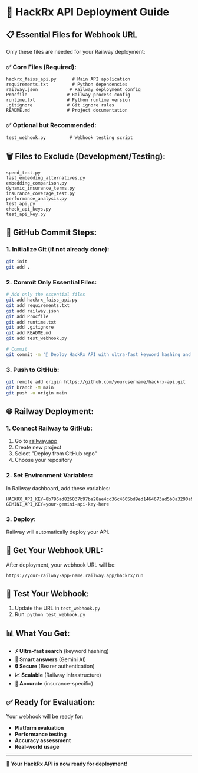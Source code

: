 # 🚀 HackRx API Deployment Guide

## 📋 Essential Files for Webhook URL

Only these files are needed for your Railway deployment:

### ✅ **Core Files (Required):**
```
hackrx_faiss_api.py      # Main API application
requirements.txt         # Python dependencies
railway.json            # Railway deployment config
Procfile               # Railway process config
runtime.txt            # Python runtime version
.gitignore             # Git ignore rules
README.md              # Project documentation
```

### ✅ **Optional but Recommended:**
```
test_webhook.py         # Webhook testing script
```

## 🗑️ **Files to Exclude (Development/Testing):**
```
speed_test.py
fast_embedding_alternatives.py
embedding_comparison.py
dynamic_insurance_terms.py
insurance_coverage_test.py
performance_analysis.py
test_api.py
check_api_keys.py
test_api_key.py
```

## 🔧 **GitHub Commit Steps:**

### **1. Initialize Git (if not already done):**
```bash
git init
git add .
```

### **2. Commit Only Essential Files:**
```bash
# Add only the essential files
git add hackrx_faiss_api.py
git add requirements.txt
git add railway.json
git add Procfile
git add runtime.txt
git add .gitignore
git add README.md
git add test_webhook.py

# Commit
git commit -m "🚀 Deploy HackRx API with ultra-fast keyword hashing and Gemini integration"
```

### **3. Push to GitHub:**
```bash
git remote add origin https://github.com/yourusername/hackrx-api.git
git branch -M main
git push -u origin main
```

## 🌐 **Railway Deployment:**

### **1. Connect Railway to GitHub:**
1. Go to [railway.app](https://railway.app)
2. Create new project
3. Select "Deploy from GitHub repo"
4. Choose your repository

### **2. Set Environment Variables:**
In Railway dashboard, add these variables:
```
HACKRX_API_KEY=8b796ad826037b97ba28ae4cd36c4605bd9ed1464673ad5b0a3290a9867a9d21
GEMINI_API_KEY=your-gemini-api-key-here
```

### **3. Deploy:**
Railway will automatically deploy your API.

## 🎯 **Get Your Webhook URL:**

After deployment, your webhook URL will be:
```
https://your-railway-app-name.railway.app/hackrx/run
```

## 🧪 **Test Your Webhook:**

1. Update the URL in `test_webhook.py`
2. Run: `python test_webhook.py`

## 📊 **What You Get:**

- **⚡ Ultra-fast search** (keyword hashing)
- **🤖 Smart answers** (Gemini AI)
- **🔒 Secure** (Bearer authentication)
- **📈 Scalable** (Railway infrastructure)
- **🎯 Accurate** (insurance-specific)

## ✅ **Ready for Evaluation:**

Your webhook will be ready for:
- **Platform evaluation**
- **Performance testing**
- **Accuracy assessment**
- **Real-world usage**

---

**🎉 Your HackRx API is now ready for deployment!** 